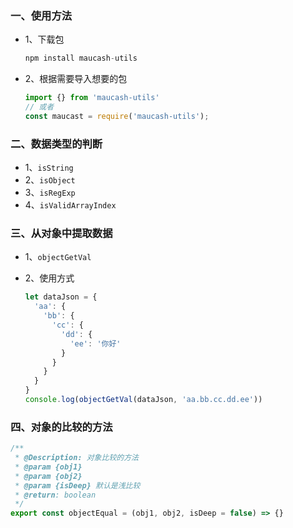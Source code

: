 ### 一、使用方法
* 1、下载包

  ```js
  npm install maucash-utils
  ```

* 2、根据需要导入想要的包

  ```js
  import {} from 'maucash-utils'
  // 或者
  const maucast = require('maucash-utils');
  ```

### 二、数据类型的判断

* 1、`isString`
* 2、`isObject`
* 3、`isRegExp`
* 4、`isValidArrayIndex`

### 三、从对象中提取数据

* 1、`objectGetVal`
* 2、使用方式

  ```js
  let dataJson = {
    'aa': {
      'bb': {
        'cc': {
          'dd': {
            'ee': '你好'
          }
        }
      }
    }
  }
  console.log(objectGetVal(dataJson, 'aa.bb.cc.dd.ee'))
  ```

### 四、对象的比较的方法

```js
/**
 * @Description: 对象比较的方法
 * @param {obj1} 
 * @param {obj2} 
 * @param {isDeep} 默认是浅比较
 * @return: boolean
 */
export const objectEqual = (obj1, obj2, isDeep = false) => {}
```